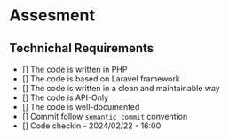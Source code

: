 # Assesment

## Technichal Requirements

- [] The code is written in PHP
- [] The code is based on Laravel framework
- [] The code is written in a clean and maintainable way
- [] The code is API-Only
- [] The code is well-documented
- [] Commit follow `semantic commit` convention
- [] Code checkin - 2024/02/22 - 16:00
